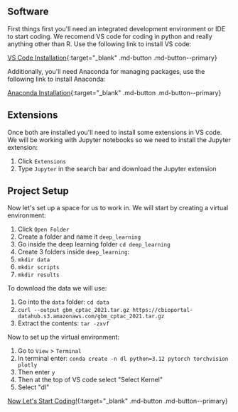 ## Software

First things first you'll need an integrated development environment or IDE to start coding. We recomend VS code for coding in python and really anything other than R. Use the following link to install VS code:

[VS Code Installation](https://code.visualstudio.com/download){:target="_blank" .md-button .md-button--primary}

Additionally, you'll need Anaconda for managing packages, use the following link to install Anaconda:

 [Anaconda Installation](https://docs.anaconda.com/anaconda/install/){:target="_blank" .md-button .md-button--primary}

## Extensions

Once both are installed you'll need to install some extensions in VS code. We will be working with Jupyter notebooks so we need to install the Jupyter extension:

1. Click `Extensions`
2. Type `Jupyter` in the search bar and download the Jupyter extension

## Project Setup

Now let's set up a space for us to work in. We will start by creating a virtual environment:

1. Click `Open Folder`
2. Create a folder and name it `deep_learning`
3. Go inside the deep learning folder `cd deep_learning`
4. Create 3 folders inside `deep_learning`:
5. `mkdir data`
6. `mkdir scripts`
7. `mkdir results`

To download the data we will use:

1. Go into the `data` folder: `cd data`
2. `curl --output gbm_cptac_2021.tar.gz https://cbioportal-datahub.s3.amazonaws.com/gbm_cptac_2021.tar.gz`
3. Extract the contents: `tar -zxvf`

Now to set up the virtual environment:

1. Go to `View` > `Terminal`
2. In terminal enter: `conda create -n dl python=3.12 pytorch torchvision plotly`
3. Then enter `y`
4. Then at the top of VS code select "Select Kernel"
5. Select "dl"

[Now Let's Start Coding!](./01_basics.md){:target="_blank" .md-button .md-button--primary}

